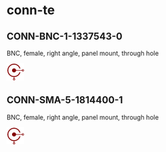# conn-te

## CONN-BNC-1-1337543-0
BNC, female, right angle, panel mount, through hole

![CONN-BNC-1-1337543-0__1__1](/images/conn-te__CONN-BNC-1-1337543-0__1__1.png?raw=true) 
## CONN-SMA-5-1814400-1
BNC, female, right angle, panel mount, through hole

![CONN-SMA-5-1814400-1__1__1](/images/conn-te__CONN-SMA-5-1814400-1__1__1.png?raw=true) 
